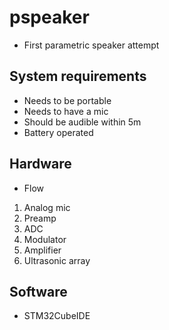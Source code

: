 # pspeaker # 
* First parametric speaker attempt

## System requirements ##
* Needs to be portable
* Needs to have a mic
* Should be audible within 5m
* Battery operated

## Hardware ## 
* Flow
1. Analog mic 
2. Preamp
3. ADC
4. Modulator
5. Amplifier
6. Ultrasonic array

## Software ##
* STM32CubeIDE
